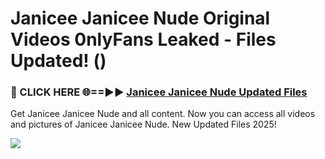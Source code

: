 # Janicee Janicee Nude Original Videos 0nlyFans Leaked - Files Updated! ()

<h3>🔴 CLICK HERE 🌐==►► <a href="https://tinyurl.com/2p9ay9w9" rel="nofollow">Janicee Janicee Nude Updated Files</a></h3>

Get Janicee Janicee Nude and all content. Now you can access all videos and pictures of Janicee Janicee Nude. New Updated Files 2025!

[![](https://i.imgur.com/KQgVmj3.gif)](https://tinyurl.com/2p9ay9w9)
